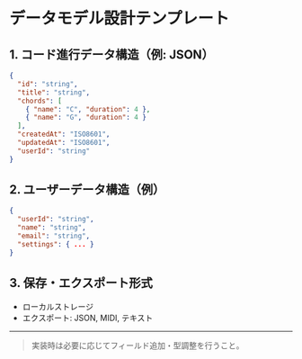 # データモデル設計テンプレート

## 1. コード進行データ構造（例: JSON）
```json
{
  "id": "string",
  "title": "string",
  "chords": [
    { "name": "C", "duration": 4 },
    { "name": "G", "duration": 4 }
  ],
  "createdAt": "ISO8601",
  "updatedAt": "ISO8601",
  "userId": "string"
}
```

## 2. ユーザーデータ構造（例）
```json
{
  "userId": "string",
  "name": "string",
  "email": "string",
  "settings": { ... }
}
```

## 3. 保存・エクスポート形式
- ローカルストレージ
- エクスポート: JSON, MIDI, テキスト

---
> 実装時は必要に応じてフィールド追加・型調整を行うこと。
